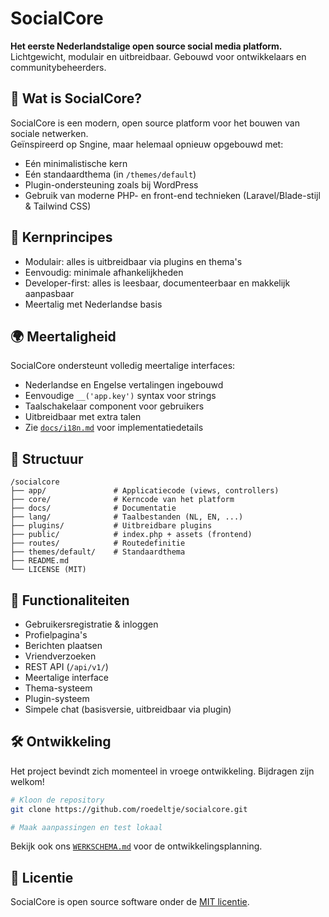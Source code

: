 # SocialCore

**Het eerste Nederlandstalige open source social media platform.**  
Lichtgewicht, modulair en uitbreidbaar. Gebouwd voor ontwikkelaars en communitybeheerders.

## 🔧 Wat is SocialCore?

SocialCore is een modern, open source platform voor het bouwen van sociale netwerken.  
Geïnspireerd op Sngine, maar helemaal opnieuw opgebouwd met:

- Eén minimalistische kern
- Eén standaardthema (in `/themes/default`)
- Plugin-ondersteuning zoals bij WordPress
- Gebruik van moderne PHP- en front-end technieken (Laravel/Blade-stijl & Tailwind CSS)

## 🧩 Kernprincipes

- Modulair: alles is uitbreidbaar via plugins en thema's
- Eenvoudig: minimale afhankelijkheden
- Developer-first: alles is leesbaar, documenteerbaar en makkelijk aanpasbaar
- Meertalig met Nederlandse basis

## 🌍 Meertaligheid

SocialCore ondersteunt volledig meertalige interfaces:

- Nederlandse en Engelse vertalingen ingebouwd
- Eenvoudige `__('app.key')` syntax voor strings
- Taalschakelaar component voor gebruikers
- Uitbreidbaar met extra talen
- Zie [`docs/i18n.md`](docs/i18n.md) voor implementatiedetails

## 📁 Structuur

```plaintext
/socialcore
├── app/               # Applicatiecode (views, controllers)
├── core/              # Kerncode van het platform
├── docs/              # Documentatie
├── lang/              # Taalbestanden (NL, EN, ...)
├── plugins/           # Uitbreidbare plugins
├── public/            # index.php + assets (frontend)
├── routes/            # Routedefinitie
├── themes/default/    # Standaardthema
├── README.md
└── LICENSE (MIT)
```

## 🚀 Functionaliteiten

- Gebruikersregistratie & inloggen
- Profielpagina's
- Berichten plaatsen
- Vriendverzoeken
- REST API (`/api/v1/`)
- Meertalige interface
- Thema-systeem
- Plugin-systeem
- Simpele chat (basisversie, uitbreidbaar via plugin)

## 🛠️ Ontwikkeling

Het project bevindt zich momenteel in vroege ontwikkeling. Bijdragen zijn welkom!

```bash
# Kloon de repository
git clone https://github.com/roedeltje/socialcore.git

# Maak aanpassingen en test lokaal
```

Bekijk ook ons [`WERKSCHEMA.md`](WERKSCHEMA.md) voor de ontwikkelingsplanning.

## 📄 Licentie

SocialCore is open source software onder de [MIT licentie](LICENSE).
